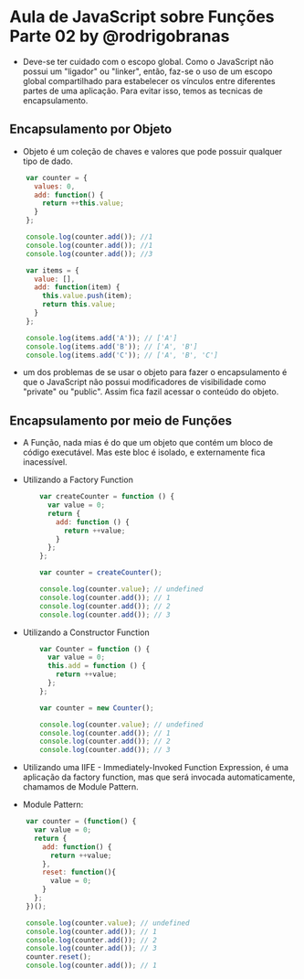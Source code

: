# Aula de JavaScript sobre Funções Parte 02 by @rodrigobranas
  - Deve-se ter cuidado com o escopo global. Como o JavaScript não possui um "ligador" ou "linker", então, faz-se o uso de um escopo global compartilhado para estabelecer os vínculos entre diferentes partes de uma aplicação. Para evitar isso, temos as tecnicas de encapsulamento.

## Encapsulamento por Objeto
  - Objeto é um coleção de chaves e valores que pode possuir qualquer tipo de dado.
  ```js
      var counter = {
        values: 0,
        add: function() {
          return ++this.value;
        }
      };

      console.log(counter.add()); //1
      console.log(counter.add()); //1
      console.log(counter.add()); //3
  ```
  ```js
      var items = {
        value: [],
        add: function(item) {
          this.value.push(item);
          return this.value;
        }
      };

      console.log(items.add('A')); // ['A']
      console.log(items.add('B')); // ['A', 'B']
      console.log(items.add('C')); // ['A', 'B', 'C']
  ```
  - um dos problemas de se usar o objeto para fazer o encapsulamento é que o JavaScript não possui modificadores de visibilidade como "private" ou "public". Assim fica fazil acessar o conteúdo do objeto.

## Encapsulamento por meio de Funções
  - A Função, nada mias é do que um objeto que contém um bloco de código executável. Mas este bloc é isolado, e externamente fica inacessível.

  * Utilizando a Factory Function
    ```js
        var createCounter = function () {
          var value = 0;
          return {
            add: function () {
              return ++value;
            }
          };
        };

        var counter = createCounter();

        console.log(counter.value); // undefined
        console.log(counter.add()); // 1
        console.log(counter.add()); // 2
        console.log(counter.add()); // 3
    ```
  * Utilizando a Constructor Function
    ```js
        var Counter = function () {
          var value = 0;
          this.add = function () {
            return ++value;
          };
        };

        var counter = new Counter();

        console.log(counter.value); // undefined
        console.log(counter.add()); // 1
        console.log(counter.add()); // 2
        console.log(counter.add()); // 3
    ```
  * Utilizando uma IIFE - Immediately-Invoked Function Expression, é uma aplicação da factory function, mas que será invocada automaticamente, chamamos de Module Pattern.
  - Module Pattern:
  ```js
      var counter = (function() {
        var value = 0;
        return {
          add: function() {
            return ++value;
          },
          reset: function(){
            value = 0;
          }
        };
      })();

      console.log(counter.value); // undefined
      console.log(counter.add()); // 1
      console.log(counter.add()); // 2
      console.log(counter.add()); // 3
      counter.reset();
      console.log(counter.add()); // 1
  ```
